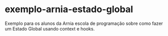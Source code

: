 # exemplo-arnia-estado-global

Exemplo para os alunos da Arnia escola de programação sobre como fazer um Estado Global usando context e hooks.